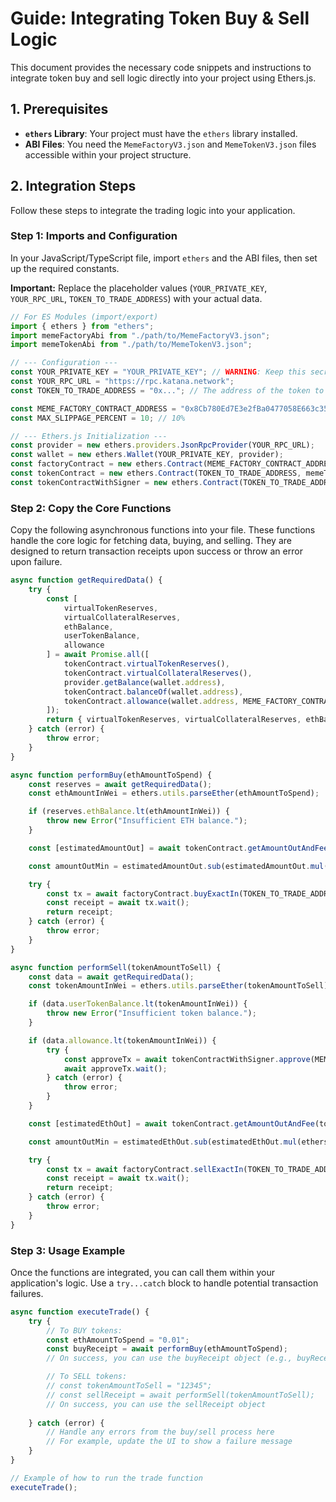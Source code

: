 # Guide: Integrating Token Buy & Sell Logic

This document provides the necessary code snippets and instructions to integrate token buy and sell logic directly into your project using Ethers.js.

## 1. Prerequisites

- **`ethers` Library**: Your project must have the `ethers` library installed.
- **ABI Files**: You need the `MemeFactoryV3.json` and `MemeTokenV3.json` files accessible within your project structure.

## 2. Integration Steps

Follow these steps to integrate the trading logic into your application.

### Step 1: Imports and Configuration
In your JavaScript/TypeScript file, import `ethers` and the ABI files, then set up the required constants.

**Important:** Replace the placeholder values (`YOUR_PRIVATE_KEY`, `YOUR_RPC_URL`, `TOKEN_TO_TRADE_ADDRESS`) with your actual data.

```javascript
// For ES Modules (import/export)
import { ethers } from "ethers";
import memeFactoryAbi from "./path/to/MemeFactoryV3.json";
import memeTokenAbi from "./path/to/MemeTokenV3.json";

// --- Configuration ---
const YOUR_PRIVATE_KEY = "YOUR_PRIVATE_KEY"; // WARNING: Keep this secret!
const YOUR_RPC_URL = "https://rpc.katana.network";
const TOKEN_TO_TRADE_ADDRESS = "0x..."; // The address of the token to trade

const MEME_FACTORY_CONTRACT_ADDRESS = "0x8Cb780Ed7E3e2fBa0477058E663c357c39Fd5638";
const MAX_SLIPPAGE_PERCENT = 10; // 10%

// --- Ethers.js Initialization ---
const provider = new ethers.providers.JsonRpcProvider(YOUR_RPC_URL);
const wallet = new ethers.Wallet(YOUR_PRIVATE_KEY, provider);
const factoryContract = new ethers.Contract(MEME_FACTORY_CONTRACT_ADDRESS, memeFactoryAbi, wallet);
const tokenContract = new ethers.Contract(TOKEN_TO_TRADE_ADDRESS, memeTokenAbi, provider);
const tokenContractWithSigner = new ethers.Contract(TOKEN_TO_TRADE_ADDRESS, memeTokenAbi, wallet);
```

### Step 2: Copy the Core Functions
Copy the following asynchronous functions into your file. These functions handle the core logic for fetching data, buying, and selling. They are designed to return transaction receipts upon success or throw an error upon failure.

```javascript
async function getRequiredData() {
    try {
        const [
            virtualTokenReserves,
            virtualCollateralReserves,
            ethBalance,
            userTokenBalance,
            allowance
        ] = await Promise.all([
            tokenContract.virtualTokenReserves(),
            tokenContract.virtualCollateralReserves(),
            provider.getBalance(wallet.address),
            tokenContract.balanceOf(wallet.address),
            tokenContract.allowance(wallet.address, MEME_FACTORY_CONTRACT_ADDRESS)
        ]);
        return { virtualTokenReserves, virtualCollateralReserves, ethBalance, userTokenBalance, allowance };
    } catch (error) {
        throw error;
    }
}

async function performBuy(ethAmountToSpend) {
    const reserves = await getRequiredData();
    const ethAmountInWei = ethers.utils.parseEther(ethAmountToSpend);

    if (reserves.ethBalance.lt(ethAmountInWei)) {
        throw new Error("Insufficient ETH balance.");
    }

    const [estimatedAmountOut] = await tokenContract.getAmountOutAndFee(ethAmountInWei, reserves.virtualCollateralReserves, reserves.virtualTokenReserves, true);

    const amountOutMin = estimatedAmountOut.sub(estimatedAmountOut.mul(ethers.BigNumber.from(MAX_SLIPPAGE_PERCENT * 100)).div(ethers.BigNumber.from(10000)));

    try {
        const tx = await factoryContract.buyExactIn(TOKEN_TO_TRADE_ADDRESS, amountOutMin, { value: ethAmountInWei, gasLimit: 10000000 });
        const receipt = await tx.wait();
        return receipt;
    } catch (error) {
        throw error;
    }
}

async function performSell(tokenAmountToSell) {
    const data = await getRequiredData();
    const tokenAmountInWei = ethers.utils.parseEther(tokenAmountToSell);

    if (data.userTokenBalance.lt(tokenAmountInWei)) {
        throw new Error("Insufficient token balance.");
    }

    if (data.allowance.lt(tokenAmountInWei)) {
        try {
            const approveTx = await tokenContractWithSigner.approve(MEME_FACTORY_CONTRACT_ADDRESS, ethers.constants.MaxUint256);
            await approveTx.wait();
        } catch (error) {
            throw error;
        }
    }

    const [estimatedEthOut] = await tokenContract.getAmountOutAndFee(tokenAmountInWei, data.virtualTokenReserves, data.virtualCollateralReserves, false);

    const amountOutMin = estimatedEthOut.sub(estimatedEthOut.mul(ethers.BigNumber.from(MAX_SLIPPAGE_PERCENT * 100)).div(ethers.BigNumber.from(10000)));

    try {
        const tx = await factoryContract.sellExactIn(TOKEN_TO_TRADE_ADDRESS, tokenAmountInWei, amountOutMin, { gasLimit: 10000000 });
        const receipt = await tx.wait();
        return receipt;
    } catch (error) {
        throw error;
    }
}
```

### Step 3: Usage Example
Once the functions are integrated, you can call them within your application's logic. Use a `try...catch` block to handle potential transaction failures.

```javascript
async function executeTrade() {
    try {
        // To BUY tokens:
        const ethAmountToSpend = "0.01";
        const buyReceipt = await performBuy(ethAmountToSpend);
        // On success, you can use the buyReceipt object (e.g., buyReceipt.transactionHash)

        // To SELL tokens:
        // const tokenAmountToSell = "12345";
        // const sellReceipt = await performSell(tokenAmountToSell);
        // On success, you can use the sellReceipt object
        
    } catch (error) {
        // Handle any errors from the buy/sell process here
        // For example, update the UI to show a failure message
    }
}

// Example of how to run the trade function
executeTrade();

